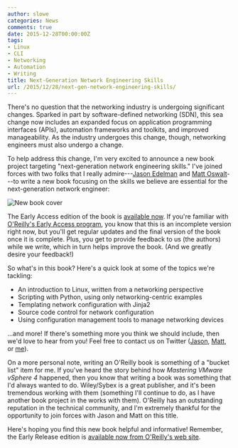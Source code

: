 ```yaml
---
author: slowe
categories: News
comments: true
date: 2015-12-28T00:00:00Z
tags:
- Linux
- CLI
- Networking
- Automation
- Writing
title: Next-Generation Network Engineering Skills
url: /2015/12/28/next-gen-network-engineering-skills/
---
```


There's no question that the networking industry is undergoing significant changes. Sparked in part by software-defined networking (SDN), this sea change now includes an expanded focus on application programming interfaces (APIs), automation frameworks and toolkits, and improved manageability. As the industry undergoes this change, though, networking engineers must also undergo a change.

To help address this change, I'm very excited to announce a new book project targeting "next-generation network engineering skills." I've joined forces with two folks that I really admire---[Jason Edelman][link-2] and [Matt Oswalt][link-3]---to write a new book focusing on the skills we believe are essential for the next-generation network engineer:

![New book cover](/public/img/npab-cover-early-access.jpg)

The Early Access edition of the book is [available now][link-1]. If you're familiar with [O'Reilly's Early Access program][link-4], you know that this is an incomplete version right now, but you'll get regular updates and the final version of the book once it is complete. Plus, you get to provide feedback to us (the authors) while we write, which in turn helps improve the book. (And we greatly desire your feedback!)

So what's in this book? Here's a quick look at some of the topics we're tackling:

* An introduction to Linux, written from a networking perspective
* Scripting with Python, using only networking-centric examples
* Templating network configuration with Jinja2
* Source code control for network configuration
* Using configuration management tools to manage networking devices

...and more! If there's something more you think we should include, then we'd love to hear from you! Feel free to contact us on Twitter ([Jason][link-5], [Matt][link-6], or [me][link-7]).

On a more personal note, writing an O'Reilly book is something of a "bucket list" item for me. If you've heard the story behind how _Mastering VMware vSphere 4_ happened, then you know that writing a book was something that I'd always wanted to do. Wiley/Sybex is a great publisher, and it's been tremendous working with them (something I'll continue to do, as I have another book project in the works with them). O'Reilly has an outstanding reputation in the technical community, and I'm extremely thankful for the opportunity to join forces with Jason and Matt on this title.

Here's hoping you find this new book helpful and informative! Remember, the Early Release edition is [available now from O'Reilly's web site][link-1].


[link-1]: http://shop.oreilly.com/product/0636920042082.do
[link-2]: http://jedelman.com/home/the-network-automation-book/
[link-3]: http://keepingitclassless.net/2015/12/training-next-generation-network-engineer/
[link-4]: http://shop.oreilly.com/category/early-release.do
[link-5]: https://twitter.com/jedelman8
[link-6]: https://twitter.com/mierdin
[link-7]: https://twitter.com/scott_lowe